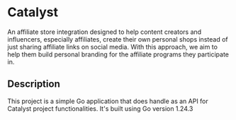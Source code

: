 # Catalyst

An affiliate store integration designed to help content creators and influencers, especially affiliates, create their own personal shops instead of just sharing affiliate links on social media. With this approach, we aim to help them build personal branding for the affiliate programs they participate in.

## Description

This project is a simple Go application that does handle as an API for Catalyst project functionalities. It's built using Go version 1.24.3
